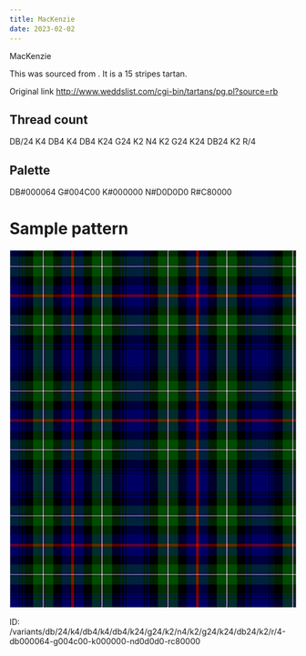 ```yaml
---
title: MacKenzie
date: 2023-02-02
---
```

MacKenzie

This was sourced from <no value>.  It is a 15 stripes tartan.

Original link http://www.weddslist.com/cgi-bin/tartans/pg.pl?source=rb

## Thread count
DB/24 K4 DB4 K4 DB4 K24 G24 K2 N4 K2 G24 K24 DB24 K2 R/4

## Palette
DB#000064 G#004C00 K#000000 N#D0D0D0 R#C80000

# Sample pattern

![Tartan detail](tartan.png "DB/24 K4 DB4 K4 DB4 K24 G24 K2 N4 K2 G24 K24 DB24 K2 R/4 tartan")

ID: /variants/db/24/k4/db4/k4/db4/k24/g24/k2/n4/k2/g24/k24/db24/k2/r/4-db000064-g004c00-k000000-nd0d0d0-rc80000